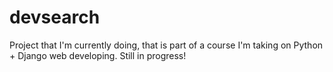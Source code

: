 # devsearch
Project that I'm currently doing, that is part of a course I'm taking on Python + Django web developing. Still in progress!
